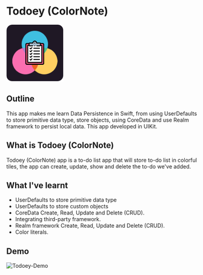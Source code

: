#  Todoey (ColorNote)

![Todoey-Logo](Documentation/iOS-Todoey.png)

## Outline

This app makes me learn Data Persistence in Swift, from using UserDefaults to store primitive data type, store objects, using CoreData and use Realm framework to persist local data. This app developed in UIKit.

## What is Todoey (ColorNote)

Todoey (ColorNote) app is a to-do list app that will store to-do list in colorful tiles, the app can create, update, show and delete the to-do we've added.

## What I've learnt

* UserDefaults to store primitive data type
* UserDefaults to store custom objects
* CoreData Create, Read, Update and Delete (CRUD).
* Integrating third-party framework.
* Realm framework Create, Read, Update and Delete (CRUD).
* Color literals.

## Demo

![Todoey-Demo](Documentation/iOS-Todoey.gif)
